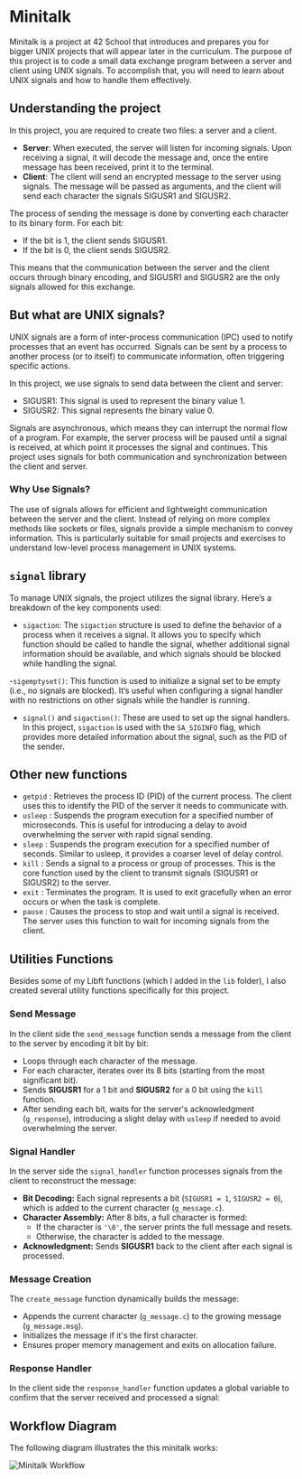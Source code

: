 # Minitalk
Minitalk is a project at 42 School that introduces and prepares you for bigger UNIX projects that will appear later in the curriculum. The purpose of this project is to code a small data exchange program between a server and client using UNIX signals. To accomplish that, you will need to learn about UNIX signals and how to handle them effectively.

## Understanding the project
In this project, you are required to create two files: a server and a client.

- **Server**: When executed, the server will listen for incoming signals. Upon receiving a signal, it will decode the message and, once the entire message has been received, print it to the terminal.
- **Client**: The client will send an encrypted message to the server using signals. The message will be passed as arguments, and the client will send each character the signals SIGUSR1 and SIGUSR2.

The process of sending the message is done by converting each character to its binary form. For each bit:

- If the bit is 1, the client sends SIGUSR1.
- If the bit is 0, the client sends SIGUSR2.

This means that the communication between the server and the client occurs through binary encoding, and SIGUSR1 and SIGUSR2 are the only signals allowed for this exchange.

## But what are UNIX signals?
UNIX signals are a form of inter-process communication (IPC) used to notify processes that an event has occurred. Signals can be sent by a process to another process (or to itself) to communicate information, often triggering specific actions.

In this project, we use signals to send data between the client and server:

- SIGUSR1: This signal is used to represent the binary value 1.
- SIGUSR2: This signal represents the binary value 0.

Signals are asynchronous, which means they can interrupt the normal flow of a program. For example, the server process will be paused until a signal is received, at which point it processes the signal and continues. This project uses signals for both communication and synchronization between the client and server.

### Why Use Signals?
The use of signals allows for efficient and lightweight communication between the server and the client. Instead of relying on more complex methods like sockets or files, signals provide a simple mechanism to convey information. This is particularly suitable for small projects and exercises to understand low-level process management in UNIX systems.

## `signal` library
To manage UNIX signals, the project utilizes the signal library. Here’s a breakdown of the key components used:

- `sigaction`: The `sigaction` structure is used to define the behavior of a process when it receives a signal. It allows you to specify which function should be called to handle the signal, whether additional signal information should be available, and which signals should be blocked while handling the signal.

-`sigemptyset()`: This function is used to initialize a signal set to be empty (i.e., no signals are blocked). It’s useful when configuring a signal handler with no restrictions on other signals while the handler is running.

- `signal()` and `sigaction()`: These are used to set up the signal handlers. In this project, `sigaction` is used with the `SA_SIGINFO` flag, which provides more detailed information about the signal, such as the PID of the sender.

## Other new functions

- `getpid` : Retrieves the process ID (PID) of the current process. The client uses this to identify the PID of the server it needs to communicate with.
- `usleep` : Suspends the program execution for a specified number of microseconds. This is useful for introducing a delay to avoid overwhelming the server with rapid signal sending.
- `sleep` : Suspends the program execution for a specified number of seconds. Similar to usleep, it provides a coarser level of delay control.
- `kill` : Sends a signal to a process or group of processes. This is the core function used by the client to transmit signals (SIGUSR1 or SIGUSR2) to the server.
- `exit` : Terminates the program. It is used to exit gracefully when an error occurs or when the task is complete.
- `pause` : Causes the process to stop and wait until a signal is received. The server uses this function to wait for incoming signals from the client.


## Utilities Functions
Besides some of my Libft functions (which I added in the `lib` folder), I also created several utility functions specifically for this project.

### Send Message
In the client side the `send_message` function sends a message from the client to the server by encoding it bit by bit:

- Loops through each character of the message.
- For each character, iterates over its 8 bits (starting from the most significant bit).
- Sends **SIGUSR1** for a 1 bit and **SIGUSR2** for a 0 bit using the `kill` function.
- After sending each bit, waits for the server's acknowledgment (`g_response`), introducing a slight delay with `usleep` if needed to avoid overwhelming the server.

### Signal Handler
In the server side the `signal_handler` function processes signals from the client to reconstruct the message:

- **Bit Decoding:** Each signal represents a bit (`SIGUSR1 = 1`, `SIGUSR2 = 0`), which is added to the current character (`g_message.c`).
- **Character Assembly:** After 8 bits, a full character is formed:
    - If the character is `'\0'`, the server prints the full message and resets.
    - Otherwise, the character is added to the message.
- **Acknowledgment:** Sends **SIGUSR1** back to the client after each signal is processed.

### Message Creation
The `create_message` function dynamically builds the message:

- Appends the current character (`g_message.c`) to the growing message (`g_message.msg`).
- Initializes the message if it's the first character.
- Ensures proper memory management and exits on allocation failure.

### Response Handler
In the client side the `response_handler` function updates a global variable to confirm that the server received and processed a signal:


## Workflow Diagram

The following diagram illustrates the this minitalk works:

![Minitalk Workflow](img/42_minitalk.png)